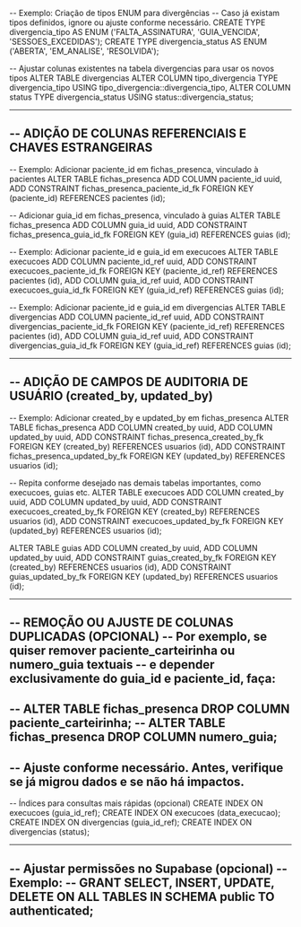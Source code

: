 -- Exemplo: Criação de tipos ENUM para divergências
-- Caso já existam tipos definidos, ignore ou ajuste conforme necessário.
CREATE TYPE divergencia_tipo AS ENUM ('FALTA_ASSINATURA', 'GUIA_VENCIDA', 'SESSOES_EXCEDIDAS');
CREATE TYPE divergencia_status AS ENUM ('ABERTA', 'EM_ANALISE', 'RESOLVIDA');

-- Ajustar colunas existentes na tabela divergencias para usar os novos tipos
ALTER TABLE divergencias
  ALTER COLUMN tipo_divergencia TYPE divergencia_tipo USING tipo_divergencia::divergencia_tipo,
  ALTER COLUMN status TYPE divergencia_status USING status::divergencia_status;

------------------------------------------------------------------------
-- ADIÇÃO DE COLUNAS REFERENCIAIS E CHAVES ESTRANGEIRAS
------------------------------------------------------------------------

-- Exemplo: Adicionar paciente_id em fichas_presenca, vinculado à pacientes
ALTER TABLE fichas_presenca
  ADD COLUMN paciente_id uuid,
  ADD CONSTRAINT fichas_presenca_paciente_id_fk FOREIGN KEY (paciente_id) REFERENCES pacientes (id);

-- Adicionar guia_id em fichas_presenca, vinculado à guias
ALTER TABLE fichas_presenca
  ADD COLUMN guia_id uuid,
  ADD CONSTRAINT fichas_presenca_guia_id_fk FOREIGN KEY (guia_id) REFERENCES guias (id);

-- Exemplo: Adicionar paciente_id e guia_id em execucoes
ALTER TABLE execucoes
  ADD COLUMN paciente_id_ref uuid,
  ADD CONSTRAINT execucoes_paciente_id_fk FOREIGN KEY (paciente_id_ref) REFERENCES pacientes (id),
  ADD COLUMN guia_id_ref uuid,
  ADD CONSTRAINT execucoes_guia_id_fk FOREIGN KEY (guia_id_ref) REFERENCES guias (id);

-- Exemplo: Adicionar paciente_id e guia_id em divergencias
ALTER TABLE divergencias
  ADD COLUMN paciente_id_ref uuid,
  ADD CONSTRAINT divergencias_paciente_id_fk FOREIGN KEY (paciente_id_ref) REFERENCES pacientes (id),
  ADD COLUMN guia_id_ref uuid,
  ADD CONSTRAINT divergencias_guia_id_fk FOREIGN KEY (guia_id_ref) REFERENCES guias (id);

------------------------------------------------------------------------
-- ADIÇÃO DE CAMPOS DE AUDITORIA DE USUÁRIO (created_by, updated_by)
------------------------------------------------------------------------

-- Exemplo: Adicionar created_by e updated_by em fichas_presenca
ALTER TABLE fichas_presenca
  ADD COLUMN created_by uuid,
  ADD COLUMN updated_by uuid,
  ADD CONSTRAINT fichas_presenca_created_by_fk FOREIGN KEY (created_by) REFERENCES usuarios (id),
  ADD CONSTRAINT fichas_presenca_updated_by_fk FOREIGN KEY (updated_by) REFERENCES usuarios (id);

-- Repita conforme desejado nas demais tabelas importantes, como execucoes, guias etc.
ALTER TABLE execucoes
  ADD COLUMN created_by uuid,
  ADD COLUMN updated_by uuid,
  ADD CONSTRAINT execucoes_created_by_fk FOREIGN KEY (created_by) REFERENCES usuarios (id),
  ADD CONSTRAINT execucoes_updated_by_fk FOREIGN KEY (updated_by) REFERENCES usuarios (id);

ALTER TABLE guias
  ADD COLUMN created_by uuid,
  ADD COLUMN updated_by uuid,
  ADD CONSTRAINT guias_created_by_fk FOREIGN KEY (created_by) REFERENCES usuarios (id),
  ADD CONSTRAINT guias_updated_by_fk FOREIGN KEY (updated_by) REFERENCES usuarios (id);

------------------------------------------------------------------------
-- REMOÇÃO OU AJUSTE DE COLUNAS DUPLICADAS (OPCIONAL)
-- Por exemplo, se quiser remover paciente_carteirinha ou numero_guia textuais
-- e depender exclusivamente do guia_id e paciente_id, faça:
--
-- ALTER TABLE fichas_presenca DROP COLUMN paciente_carteirinha;
-- ALTER TABLE fichas_presenca DROP COLUMN numero_guia;
--
-- Ajuste conforme necessário. Antes, verifique se já migrou dados e se não há impactos.
------------------------------------------------------------------------

-- Índices para consultas mais rápidas (opcional)
CREATE INDEX ON execucoes (guia_id_ref);
CREATE INDEX ON execucoes (data_execucao);
CREATE INDEX ON divergencias (guia_id_ref);
CREATE INDEX ON divergencias (status);

------------------------------------------------------------------------
-- Ajustar permissões no Supabase (opcional)
-- Exemplo:
-- GRANT SELECT, INSERT, UPDATE, DELETE ON ALL TABLES IN SCHEMA public TO authenticated;
------------------------------------------------------------------------
